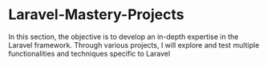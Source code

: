 # Laravel-Mastery-Projects
In this section, the objective is to develop an in-depth expertise in the Laravel framework. Through various projects, I will explore and test multiple functionalities and techniques specific to Laravel

